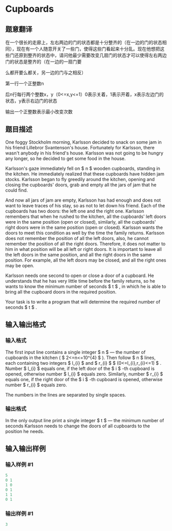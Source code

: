 # Cupboards

## 题意翻译

在一个很长的走廊上，左右两边的门的状态都是十分整齐的（在一边的门的状态相同），现在有一个人随意开关了一些门，使得这些门看起来十分乱。现在他想把这些门还原到整齐的状态中，请问他最少需要改变几扇门的状态才可以使得左右两边门的状态是整齐的（在一边的一扇门要

么都开要么都关，另一边的门与之相反）

第一行一个正整数n

后n行每行两个整数x，y（0<=x,y<=1）0表示关着，1表示开着，x表示左边门的状态，y表示右边门的状态

输出一个正整数表示最小改变次数

## 题目描述

One foggy Stockholm morning, Karlsson decided to snack on some jam in his friend Lillebror Svantenson's house. Fortunately for Karlsson, there wasn't anybody in his friend's house. Karlsson was not going to be hungry any longer, so he decided to get some food in the house.

Karlsson's gaze immediately fell on $ n $ wooden cupboards, standing in the kitchen. He immediately realized that these cupboards have hidden jam stocks. Karlsson began to fly greedily around the kitchen, opening and closing the cupboards' doors, grab and empty all the jars of jam that he could find.

And now all jars of jam are empty, Karlsson has had enough and does not want to leave traces of his stay, so as not to let down his friend. Each of the cupboards has two doors: the left one and the right one. Karlsson remembers that when he rushed to the kitchen, all the cupboards' left doors were in the same position (open or closed), similarly, all the cupboards' right doors were in the same position (open or closed). Karlsson wants the doors to meet this condition as well by the time the family returns. Karlsson does not remember the position of all the left doors, also, he cannot remember the position of all the right doors. Therefore, it does not matter to him in what position will be all left or right doors. It is important to leave all the left doors in the same position, and all the right doors in the same position. For example, all the left doors may be closed, and all the right ones may be open.

Karlsson needs one second to open or close a door of a cupboard. He understands that he has very little time before the family returns, so he wants to know the minimum number of seconds $ t $ , in which he is able to bring all the cupboard doors in the required position.

Your task is to write a program that will determine the required number of seconds $ t $ .

## 输入输出格式

### 输入格式

The first input line contains a single integer $ n $ — the number of cupboards in the kitchen ( $ 2<=n<=10^{4} $ ). Then follow $ n $ lines, each containing two integers $ l_{i} $ and $ r_{i} $ $ (0<=l_{i},r_{i}<=1) $ . Number $ l_{i} $ equals one, if the left door of the $ i $ -th cupboard is opened, otherwise number $ l_{i} $ equals zero. Similarly, number $ r_{i} $ equals one, if the right door of the $ i $ -th cupboard is opened, otherwise number $ r_{i} $ equals zero.

The numbers in the lines are separated by single spaces.

### 输出格式

In the only output line print a single integer $ t $ — the minimum number of seconds Karlsson needs to change the doors of all cupboards to the position he needs.

## 输入输出样例

### 输入样例 #1

```cpp
5
0 1
1 0
0 1
1 1
0 1

```
### 输出样例 #1

```cpp
3

```
